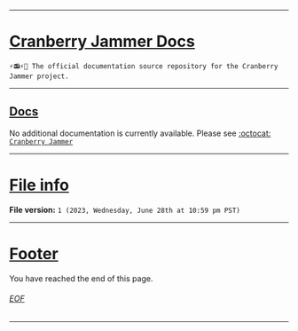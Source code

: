 
***

# [Cranberry Jammer Docs](#CranberryOS-Docs)

`⚡️📻️⚡️📖️ The official documentation source repository for the Cranberry Jammer project.`

***

## [Docs](#Docs)

No additional documentation is currently available. Please see [:octocat: `Cranberry Jammer`](https://github.com/seanpm2001/Cranberry-Jammer/)

***

# [File info](#File-info)

**File version:** `1 (2023, Wednesday, June 28th at 10:59 pm PST)`

***

# [Footer](#Footer)

You have reached the end of this page.

###### [EOF](#EOF)

***
